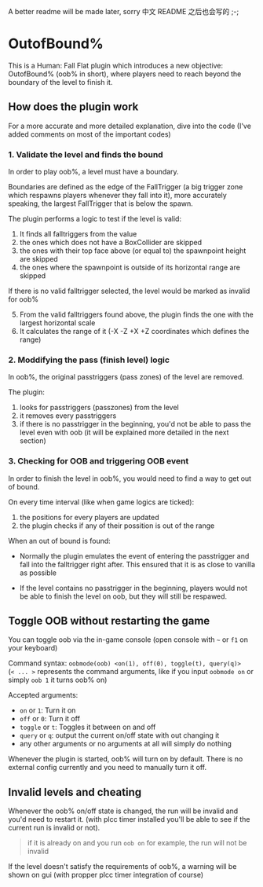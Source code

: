 A better readme will be made later, sorry
中文 README 之后也会写的 ;-;

# OutofBound%

This is a Human: Fall Flat plugin which introduces a new objective: OutofBound% (oob% in short),
where players need to reach beyond the boundary of the level to finish it.

## How does the plugin work
For a more accurate and more detailed explanation, dive into the code (I've added comments on most of the important codes)

### 1. Validate the level and finds the bound
In order to play oob%, a level must have a boundary.  

Boundaries are defined as the edge of the FallTrigger (a big trigger zone which respawns players whenever they fall into it), 
more accurately speaking, the largest FallTrigger that is below the spawn.

The plugin performs a logic to test if the level is valid: 

1. It finds all falltriggers from the value
2. the ones which does not have a BoxCollider are skipped
3. the ones with their top face above (or equal to) the spawnpoint height are skipped
4. the ones where the spawnpoint is outside of its horizontal range are skipped

If there is no valid falltrigger selected, the level would be marked as invalid for oob%

5. From the valid falltriggers found above, the plugin finds the one with the largest horizontal scale
6. It calculates the range of it (-X -Z +X +Z coordinates which defines the range)

### 2. Moddifying the pass (finish level) logic
In oob%, the original passtriggers (pass zones) of the level are removed. 

The plugin:  

1. looks for passtriggers (passzones) from the level
2. it removes every passtriggers
3. if there is no passtrigger in the beginning, you'd not be able to pass the level even with oob
   (it will be explained more detailed in the next section)

### 3. Checking for OOB and triggering OOB event
In order to finish the level in oob%, you would need to find a way to get out of bound.

On every time interval (like when game logics are ticked):

1. the positions for every players are updated
2. the plugin checks if any of their possition is out of the range

When an out of bound is found: 

- Normally the plugin emulates the event of entering the passtrigger and fall into the falltrigger right after. This ensured that it is as close to vanilla as possible

- If the level contains no passtrigger in the beginning, players would not be able to finish the level on oob, but they will still be respawed.

## Toggle OOB without restarting the game
You can toggle oob via the in-game console (open console with `~` or `f1` on your keyboard)

Command syntax: `oobmode(oob) <on(1), off(0), toggle(t), query(q)>`  
(`< ... >` represents the command arguments, like if you input `oobmode on` or simply `oob 1` it turns oob% on)

Accepted arguments: 
- `on` or `1`: Turn it on
- `off` or `0`: Turn it off
- `toggle` or `t`: Toggles it between on and off
- `query` or `q`: output the current on/off state with out changing it
- any other arguments or no arguments at all will simply do nothing

Whenever the plugin is started, oob% will turn on by default. There is no external config currently and you need to 
manually turn it off.

## Invalid levels and cheating
Whenever the oob% on/off state is changed, the run will be invalid and you'd need to restart it. 
(with plcc timer installed you'll be able to see if the current run is invalid or not).

> if it is already on and you run `oob on` for example, the run will not be invalid

If the level doesn't satisfy the requirements of oob%, a warning will be shown on gui (with propper plcc timer integration of course)